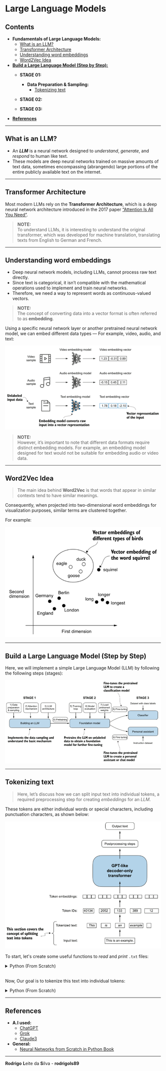# Large Language Models

## Contents

 - **Fundamentals of Large Language Models:**
   - [What is an LLM?](#what-is-an-llm)
   - [Transformer Architecture](#transformer-architecture)
   - [Understanding word embeddings](#understanding-word-embeddings)
   - [Word2Vec Idea](#word2vec-idea)
 - [**Build a Large Language Model (Step by Step):**](#build-a-llm-sbs)
   - **STAGE 01:**
     - **Data Preparation & Sampling:**
       - [Tokenizing text](#tokenizing-text)


   - **STAGE 02:**
   - **STAGE 03:**
 - [**References**](#ref)
<!---
[WHITESPACE RULES]
- Same topic = "20" Whitespace character.
- Different topic = "100" Whitespace character.
--->





































































































<!--- ( Fundamentals of Large Language Models ) --->

---

<div id="what-is-an-llm"></div>

## What is an LLM?

 - An ***LLM*** is a neural network designed to *understand*, *generate*, and *respond* to human like text.
 - These models are deep neural networks trained on massive amounts of text data, sometimes encompassing (abrangendo) large portions of the entire publicly available text on the internet.




















---

<div id="transformer-architecture"></div>

## Transformer Architecture

Most modern LLMs rely on the **Transformer Architecture**, which is a deep neural network architecture introduced in the 2017 paper [“Attention Is All You Need”](https://arxiv.org/abs/1706.03762).

> **NOTE:**  
> To understand LLMs, it is interesting to understand the original transformer, which was developed for machine translation, translating texts from English to German and French.




















---

<div id="understanding-word-embeddings"></div>

## Understanding word embeddings

 - Deep neural network models, including LLMs, cannot process raw text directly.
 - Since text is categorical, it isn’t compatible with the mathematical operations used to implement and train neural networks.
 - Therefore, we need a way to represent words as continuous-valued vectors.

> **NOTE:**  
> The concept of converting data into a vector format is often referred to as **embedding**.

Using a specific neural network layer or another pretrained neural network model, we can embed different data types — For example, video, audio, and text:

![image](images/word-embeddings-01.png)  

> **NOTE:**  
> However, it’s important to note that different data formats require distinct embedding models. For example, an embedding model designed for text would not be suitable for embedding audio or video data.




















---

<div id="word2vec-idea"></div>

## Word2Vec Idea

> The main idea behind **Word2Vec** is that words that appear in similar contexts tend to have similar meanings.

Consequently, when projected into two-dimensional word embeddings for visualization purposes, similar terms are clustered together.

For example:

![image](images/word2vec-idea-01.png)  





































































































<!--- ( Build a Large Language Model (Step by Step) ) --->

---

<div id="build-a-llm-sbs"></div>

## Build a Large Language Model (Step by Step)

Here, we will implement a simple Large Language Model (LLM) by following the following steps (stages):

![image](images/llm-sbs-01.png)




















---

<div id="tokenizing-text"></div>

## Tokenizing text

> Here, let’s discuss how we can split input text into individual tokens, a required preprocessing step for creating *embeddings* for an *LLM*.

These tokens are either individual words or special characters, including punctuation characters, as shown below:

![image](images/tokenizing-text-01.png)

To start, let's create some useful functions to *read* and *print* `.txt` files:

<!--- ( Python (From Scratch) ) --->
<details>

<summary>Python (From Scratch)</summary>

</br>

First, let's create a function to *read* a `.txt` file:

[utils.py](../../algorithms/utils.py)
```python
import re


def read_txt(file_path):
    with open(file_path, "r", encoding="utf-8") as f:
        text = f.read()
        print("The text read successfully.")
        print("Total number of characters:", len(text))
        print("Text type:", type(text), "\n")
    return text


if __name__ == "__main__":

    file_path = "datasets/the-verdict.txt"
    text = read_txt(file_path)
```

**OUTPUT:**
```bash
The text read successfully.
Total number of characters: 20479
Text type: <class 'str'>
```

Now, let's create a function to *print* a `.txt` file:

[utils.py](../../algorithms/utils.py)
```python
import re


def read_txt(file_path):
    with open(file_path, "r", encoding="utf-8") as f:
        text = f.read()
        print("The text read successfully.")
        print("Total number of characters:", len(text))
        print("Text type:", type(text), "\n")
    return text


def print_txt(txt):
    print(txt)


if __name__ == "__main__":

    file_path = "datasets/the-verdict.txt"
    text = read_txt(file_path)

    print_txt(text)
```

**OUTPUT:**  
```bash
I HAD always thought Jack Gisburn rather a cheap genius--though a good fellow enough--so it was no great surprise to me to hear that, in the height of his glory, he had dropped his 
painting, married a rich widow, and established himself in a villa on the Riviera. (Though I rather thought it would have been Rome or Florence.)

.
.
.

He stood up and laid his hand on my shoulder with a laugh. "Only the irony of it is that I _am_ still painting--since Grindle's doing it for me! The Strouds stand alone, and happen 
once--but there's no exterminating our kind of art."
```

> **NOTE:**  
> We can use slicing to select a specific section of the text.

```python
    file_path = "datasets/the-verdict.txt"
    text = read_txt(file_path)

    print(text[:353])
```

**OUTPUT:**
```bash
I HAD always thought Jack Gisburn rather a cheap genius--though a good fellow enough--so it was no great surprise to me to hear that, in the height of his glory, he had dropped his 
painting, married a rich widow, and established himself in a villa on the Riviera. (Though I rather thought it would have been Rome or Florence.)

"The height of his glory"
```

</details>

</br>

Now, Our goal is to tokenize this text into individual tokens:

<!--- ( Python (From Scratch) ) --->
<details>

<summary>Python (From Scratch)</summary>

</br>

[utils.py](../../algorithms/utils.py)
```python
def tokenizer_txt(text):
    text_tokenized = re.split(r'([,.:;?_!"()\']|--|\s)', text)
    text_tokenized = [item.strip() for item in text_tokenized if item.strip()]
    print("Text tokenized successfully.")
    print("Total number of tokens (without whitespaces):", len(text_tokenized), "\n")
    return text_tokenized


if __name__ == "__main__":

    file_path = "datasets/the-verdict.txt"
    text = read_txt(file_path)

    tokens = tokenizer_txt(text)
```

**OUTPUT:**  
```bash
Text tokenized successfully.
Total number of tokens (without whitespaces): 4690
```

> **NOTE:**  
> This print statement outputs 4690, which is the number of tokens in this text (without whitespaces).

For example, let’s print the first 30 tokens for a quick visual check:

```python
file_path = "datasets/the-verdict.txt"
text = read_txt(file_path)

tokens = tokenizer_txt(text)

print(tokens[:30])
```

**OUTPUT:**  
```bash
['I', 'HAD', 'always', 'thought', 'Jack', 'Gisburn', 'rather', 'a', 'cheap', 'genius', '--', 'though', 'a', 'good', 'fellow', 'enough', '--', 'so', 'it', 'was', 'no', 'great', 'surprise', 'to', 'me', 'to', 'hear', 'that', ',', 'in']
```

</details>
















<!--- () ->
<details>

<summary>Title here...</summary>

</br>

[](../../examples/)
```python

```

**OUTPUT:**  
```bash

```

</details>


































































































































































<!--- ( References ) --->

---

<div id="ref"></div>

## References

 - **A.I used:**
   - [ChatGPT](https://chatgpt.com/)
   - [Grok](https://grok.com/)
   - [Claude3](https://claude.ai/)
 - **General:**
   - [Neural Networks from Scratch in Python Book](https://nnfs.io/)

---

**Rodrigo** **L**eite da **S**ilva - **rodrigols89**

<!---



<!--- () ->
<details>

<summary>Title here...</summary>

</br>

[](../../examples/)
```python

```

**OUTPUT:**  
```bash

```

</details>



--->
